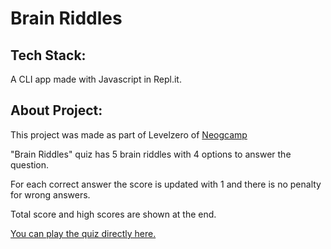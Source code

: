 # Brain Riddles
## Tech Stack:
A CLI app made with Javascript in Repl.it.
## About Project:
This project was made as part of Levelzero of [Neogcamp](https://neog.camp/)

"Brain Riddles" quiz has 5 brain riddles with 4 options to answer the question.

For each correct answer the score is updated with 1 and there is no penalty for wrong answers.

 Total score and high scores are shown at the end.

 [You can play the quiz directly here.](https://replit.com/@nitasha464/mark-one?embed=1&output=1)